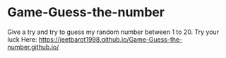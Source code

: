 # Game-Guess-the-number
Give a try and try to guess my random number between 1 to 20.
Try your luck Here: https://jeetbarot1998.github.io/Game-Guess-the-number.github.io/
